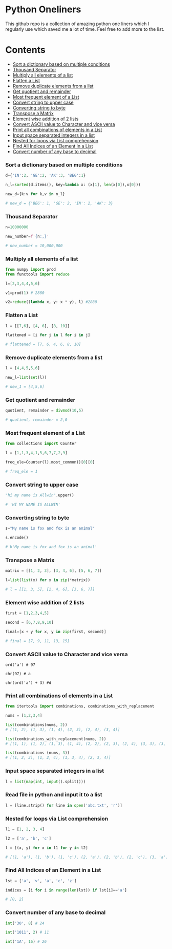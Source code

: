 # Python Oneliners
This github repo is a collection of amazing python one liners which I regularly use which saved me a lot of time. 
Feel free to add more to the list.


# Contents
* [Sort a dictionary based on multiple conditions](#Sort-a-dictionary-based-on-multiple-conditions)
* [Thousand Separator](#Thousand-Separator)
* [Multiply all elements of a list](#Multiply-all-elements-of-a-list)
* [Flatten a List](#Flatten-a-List)
* [Remove duplicate elements from a list](#Remove-duplicate-elements-from-a-list)
* [Get quotient and remainder](#Get-quotient-and-remainder)
* [Most frequent element of a List](#Most-frequent-element-of-a-List)
* [Convert string to upper case](#Convert-string-to-upper-case)
* [Converting string to byte](#Converting-string-to-byte)
* [Transpose a Matrix](#Transpose-a-Matrix)
* [Element wise addition of 2 lists](#Element-wise-addition-of-2-lists)
* [Convert ASCII value to Character and vice versa](#Convert-ASCII-value-to-Character-and-vice-versa)
* [Print all combinations of elements in a List](#Print-all-combinations-of-elements-in-a-List)
* [Input space separated integers in a list](#Input-space-separated-integers-in-a-list)
* [Nested for loops via List comprehension](#Nested-for-loops-via-List-comprehension)
* [Find All Indices of an Element in a List](#Find-All-Indices-of-an-Element-in-a-List)
* [Convert number of any base to decimal](#Convert-number-of-any-base-to-decimal)


### Sort a dictionary based on multiple conditions

```python
d={'IN':2, 'GE':2, 'AK':3, 'BEG':1}

n_l=sorted(d.items(), key=lambda x: (x[1], len(x[0]),x[0]))

new_d={k:v for k,v in n_l}

# new_d = {'BEG': 1, 'GE': 2, 'IN': 2, 'AK': 3}
```

### Thousand Separator

```python
n=10000000

new_number=f'{n:,}'

# new_number = 10,000,000
```

### Multiply all elements of a list

```python
from numpy import prod
from functools import reduce

l=[2,3,4,4,5,6]

v1=prod(1) # 2880 

v2=reduce((lambda x, y: x * y), l) #2880
```

### Flatten a List

```python
l = [[7,6], [4, 6], [8, 10]]

flattened = [i for j in l for i in j]

# flattened = [7, 6, 4, 6, 8, 10]
```

### Remove duplicate elements from a list

```python
l = [4,4,5,5,6]

new_l=list(set(l))

# new_1 = [4,5,6]
```

### Get quotient and remainder

```python
quotient, remainder = divmod(10,5)

# quotient, remainder = 2,0
```

### Most frequent element of a List

```python
from collections import Counter

l = [1,1,3,4,1,5,6,7,7,2,9]

freq_ele=Counter(l).most_common()[0][0]

# freq_ele = 1
```

### Convert string to upper case

```python
"hi my name is Allwin".upper()

# 'HI MY NAME IS ALLWIN'
```

### Converting string to byte

```python
s="My name is fox and fox is an animal"

s.encode()

# b'My name is fox and fox is an animal'
```

### Transpose a Matrix

```python
matrix = [[1, 2, 3], [3, 4, 6], [5, 6, 7]] 

l=list(list(x) for x in zip(*matrix))

# l = [[1, 3, 5], [2, 4, 6], [3, 6, 7]]
```

### Element wise addition of 2 lists

```python
first = [1,2,3,4,5]

second = [6,7,8,9,10]

final=[x + y for x, y in zip(first, second)]

# final = [7, 9, 11, 13, 15]
```

### Convert ASCII value to Character and vice versa

```
ord('a') # 97

chr(97) # a

chr(ord('a') + 3) #d
```

### Print all combinations of elements in a List

```python
from itertools import combinations, combinations_with_replacement

nums = [1,2,3,4]

list(combinations(nums, 2)) 
# [(1, 2), (1, 3), (1, 4), (2, 3), (2, 4), (3, 4)]

list(combinations_with_replacement(nums, 2)) 
# [(1, 1), (1, 2), (1, 3), (1, 4), (2, 2), (2, 3), (2, 4), (3, 3), (3, 4), (4, 4)]

list(combinations (nums, 3)) 
# [(1, 2, 3), (1, 2, 4), (1, 3, 4), (2, 3, 4)]
```

### Input space separated integers in a list

```python
l = list(map(int, input().split()))
```

### Read file in python and input it to a list

```python
l = [line.strip() for line in open('abc.txt', 'r')]
```

### Nested for loops via List comprehension

```python
l1 = [1, 2, 3, 4]

l2 = ['a', 'b', 'c']

l = [(x, y) for x in l1 for y in l2]

# [(1, 'a'), (1, 'b'), (1, 'c'), (2, 'a'), (2, 'b'), (2, 'c'), (3, 'a'), (3, 'b'), (3, 'c'), (4, 'a'), (4, 'b'), (4, 'c')]
```

### Find All Indices of an Element in a List

```python
lst = ['a', 'v', 'a', 'c', 'z']

indices = [i for i in range(len(lst)) if lst[i]=='a']

# [0, 2]
```

### Convert number of any base to decimal

```python
int('30', 8) # 24

int('1011', 2) # 11

int('1A', 16) # 26
```
